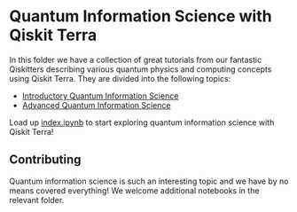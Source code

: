 # Quantum Information Science with Qiskit Terra

In this folder we have a collection of great tutorials from our fantastic Qiskitters describing various quantum physics and computing concepts using Qiskit Terra. They are divided into the following topics:

* [Introductory Quantum Information Science](qis_intro)
* [Advanced Quantum Information Science](qis_adv)

Load up [index.ipynb](index.ipynb) to start exploring quantum information science with Qiskit Terra!

## Contributing

Quantum information science is such an interesting topic and we have by no means covered everything! We welcome additional notebooks in the relevant folder.